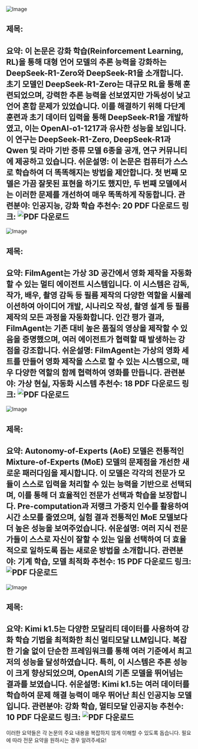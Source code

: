 ![Image](https://cdn-thumbnails.huggingface.co/social-thumbnails/papers/2501.12948.png)
## 제목:
**요약**: 이 논문은 강화 학습(Reinforcement Learning, RL)을 통해 대형 언어 모델의 추론 능력을 강화하는 DeepSeek-R1-Zero와 DeepSeek-R1을 소개합니다. 초기 모델인 DeepSeek-R1-Zero는 대규모 RL을 통해 훈련되었으며, 강력한 추론 능력을 선보였지만 가독성이 낮고 언어 혼합 문제가 있었습니다. 이를 해결하기 위해 다단계 훈련과 초기 데이터 입력을 통해 DeepSeek-R1을 개발하였고, 이는 OpenAI-o1-1217과 유사한 성능을 보입니다. 이 연구는 DeepSeek-R1-Zero, DeepSeek-R1과 Qwen 및 라마 기반 증류 모델 6종을 공개, 연구 커뮤니티에 제공하고 있습니다.
**쉬운설명**: 이 논문은 컴퓨터가 스스로 학습하여 더 똑똑해지는 방법을 제안합니다. 첫 번째 모델은 가끔 잘못된 표현을 하기도 했지만, 두 번째 모델에서는 이러한 문제를 개선하여 매우 똑똑하게 작동합니다.
**관련분야**: 인공지능, 강화 학습
**추천수**: 20
**PDF 다운로드 링크**: ![PDF 다운로드](https://arxiv.org/pdf/2501.12948)
---

![Image](https://cdn-thumbnails.huggingface.co/social-thumbnails/papers/2501.12909.png)
## 제목:
**요약**: FilmAgent는 가상 3D 공간에서 영화 제작을 자동화할 수 있는 멀티 에이전트 시스템입니다. 이 시스템은 감독, 작가, 배우, 촬영 감독 등 필름 제작의 다양한 역할을 시뮬레이션하여 아이디어 개발, 시나리오 작성, 촬영 설계 등 필름 제작의 모든 과정을 자동화합니다. 인간 평가 결과, FilmAgent는 기존 대비 높은 품질의 영상을 제작할 수 있음을 증명했으며, 여러 에이전트가 협력할 때 발생하는 강점을 강조합니다.
**쉬운설명**: FilmAgent는 가상의 영화 세트를 만들어 영화 제작을 스스로 할 수 있는 시스템으로, 매우 다양한 역할의 함께 협력하여 영화를 만듭니다.
**관련분야**: 가상 현실, 자동화 시스템
**추천수**: 18
**PDF 다운로드 링크**: ![PDF 다운로드](https://arxiv.org/pdf/2501.12909)
---

![Image](https://cdn-thumbnails.huggingface.co/social-thumbnails/papers/2501.13074.png)
## 제목:
**요약**: Autonomy-of-Experts (AoE) 모델은 전통적인 Mixture-of-Experts (MoE) 모델의 문제점을 개선한 새로운 패러다임을 제시합니다. 이 모델은 각각의 전문가 모듈이 스스로 입력을 처리할 수 있는 능력을 기반으로 선택되며, 이를 통해 더 효율적인 전문가 선택과 학습을 보장합니다. Pre-computation과 저랭크 가중치 인수를 활용하여 시간 소모를 줄였으며, 실험 결과 전통적인 MoE 모델보다 더 높은 성능을 보여주었습니다.
**쉬운설명**: 여러 지식 전문가들이 스스로 자신이 잘할 수 있는 일을 선택하여 더 효율적으로 일하도록 돕는 새로운 방법을 소개합니다.
**관련분야**: 기계 학습, 모델 최적화
**추천수**: 15
**PDF 다운로드 링크**: ![PDF 다운로드](https://arxiv.org/pdf/2501.13074)
---

![Image](https://cdn-thumbnails.huggingface.co/social-thumbnails/papers/2501.12599.png)
## 제목:
**요약**: Kimi k1.5는 다양한 모달리티 데이터를 사용하여 강화 학습 기법을 최적화한 최신 멀티모달 LLM입니다. 복잡한 기술 없이 단순한 프레임워크를 통해 여러 기준에서 최고 저의 성능을 달성하였습니다. 특히, 이 시스템은 추론 성능이 크게 향상되었으며, OpenAI의 기존 모델을 뛰어넘는 결과를 보였습니다.
**쉬운설명**: Kimi k1.5는 여러 데이터를 학습하여 문제 해결 능력이 매우 뛰어난 최신 인공지능 모델입니다.
**관련분야**: 강화 학습, 멀티모달 인공지능
**추천수**: 10
**PDF 다운로드 링크**: ![PDF 다운로드](https://arxiv.org/pdf/2501.12599)
---

이러한 요약들은 각 논문의 주요 내용을 복잡하지 않게 이해할 수 있도록 돕습니다. 필요에 따라 전문 요약을 원하시는 경우 알려주세요!